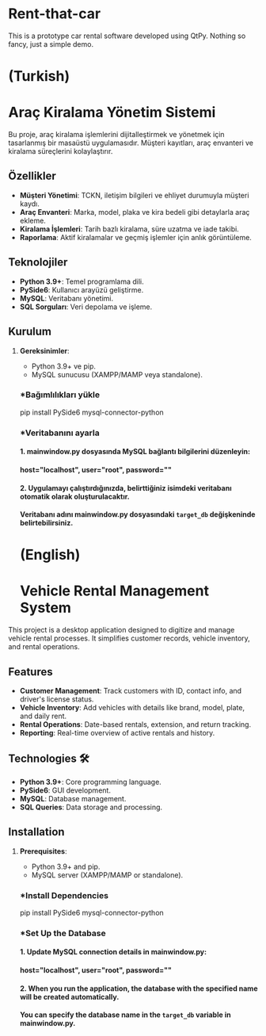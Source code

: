 # Rent-that-car
This is a prototype car rental software developed using QtPy. Nothing so fancy, just a simple demo.

# (Turkish)
# Araç Kiralama Yönetim Sistemi

Bu proje, araç kiralama işlemlerini dijitalleştirmek ve yönetmek için tasarlanmış bir masaüstü uygulamasıdır. Müşteri kayıtları, araç envanteri ve kiralama süreçlerini kolaylaştırır.


## Özellikler 
- **Müşteri Yönetimi**: TCKN, iletişim bilgileri ve ehliyet durumuyla müşteri kaydı.
- **Araç Envanteri**: Marka, model, plaka ve kira bedeli gibi detaylarla araç ekleme.
- **Kiralama İşlemleri**: Tarih bazlı kiralama, süre uzatma ve iade takibi.
- **Raporlama**: Aktif kiralamalar ve geçmiş işlemler için anlık görüntüleme.

## Teknolojiler 
- **Python 3.9+**: Temel programlama dili.
- **PySide6**: Kullanıcı arayüzü geliştirme.
- **MySQL**: Veritabanı yönetimi.
- **SQL Sorguları**: Veri depolama ve işleme.

## Kurulum 
1. **Gereksinimler**:
   - Python 3.9+ ve pip.
   - MySQL sunucusu (XAMPP/MAMP veya standalone).

   ### *Bağımlılıkları yükle
   pip install PySide6 mysql-connector-python

   ### *Veritabanını ayarla
   #### 1. mainwindow.py dosyasında MySQL bağlantı bilgilerini düzenleyin:
   ####    host="localhost", user="root", password=""
   #### 2. Uygulamayı çalıştırdığınızda, belirttiğiniz isimdeki veritabanı otomatik olarak oluşturulacaktır.
   ####    Veritabanı adını mainwindow.py dosyasındaki `target_db` değişkeninde belirtebilirsiniz.


   # (English)
   # Vehicle Rental Management System

This project is a desktop application designed to digitize and manage vehicle rental processes. It simplifies customer records, vehicle inventory, and rental operations.

## Features
- **Customer Management**: Track customers with ID, contact info, and driver's license status.
- **Vehicle Inventory**: Add vehicles with details like brand, model, plate, and daily rent.
- **Rental Operations**: Date-based rentals, extension, and return tracking.
- **Reporting**: Real-time overview of active rentals and history.

## Technologies 🛠
- **Python 3.9+**: Core programming language.
- **PySide6**: GUI development.
- **MySQL**: Database management.
- **SQL Queries**: Data storage and processing.

## Installation 
1. **Prerequisites**:
   - Python 3.9+ and pip.
   - MySQL server (XAMPP/MAMP or standalone).

   ### *Install Dependencies
   pip install PySide6 mysql-connector-python

   ### *Set Up the Database
   #### 1. Update MySQL connection details in mainwindow.py:
   ####    host="localhost", user="root", password=""
   #### 2. When you run the application, the database with the specified name will be created automatically.
   ####    You can specify the database name in the `target_db` variable in mainwindow.py.
